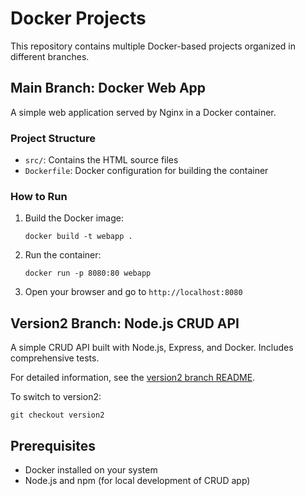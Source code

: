 # Docker Projects

This repository contains multiple Docker-based projects organized in different branches.

## Main Branch: Docker Web App

A simple web application served by Nginx in a Docker container.

### Project Structure

- `src/`: Contains the HTML source files
- `Dockerfile`: Docker configuration for building the container

### How to Run

1. Build the Docker image:
   ```
   docker build -t webapp .
   ```

2. Run the container:
   ```
   docker run -p 8080:80 webapp
   ```

3. Open your browser and go to `http://localhost:8080`

## Version2 Branch: Node.js CRUD API

A simple CRUD API built with Node.js, Express, and Docker. Includes comprehensive tests.

For detailed information, see the [version2 branch README](https://github.com/alucart2005/docker/tree/version2/crud-app/README.md).

To switch to version2:
```
git checkout version2
```

## Prerequisites

- Docker installed on your system
- Node.js and npm (for local development of CRUD app)